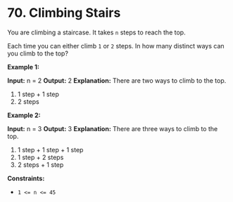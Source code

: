 # 70. Climbing Stairs 

You are climbing a staircase. It takes `n` steps to reach the top.

Each time you can either climb `1` or `2` steps. In how many distinct ways can you climb to the top?

**Example 1:**

**Input:** n = 2
**Output:** 2
**Explanation:** There are two ways to climb to the top.
1. 1 step + 1 step
2. 2 steps

**Example 2:**

**Input:** n = 3
**Output:** 3
**Explanation:** There are three ways to climb to the top.
1. 1 step + 1 step + 1 step
2. 1 step + 2 steps
3. 2 steps + 1 step

**Constraints:**

- `1 <= n <= 45`